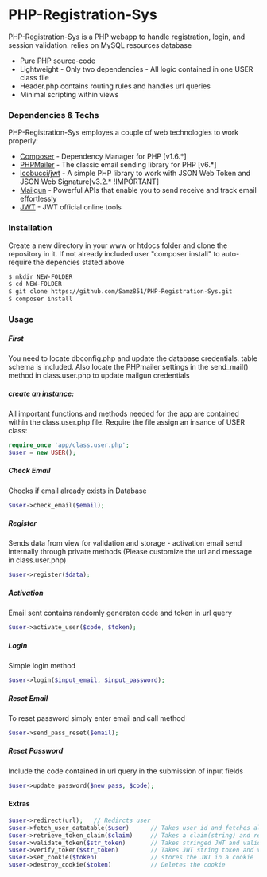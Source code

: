 # PHP-Registration-Sys
PHP-Registration-Sys is a PHP webapp to handle registration, login, and session validation. relies on MySQL resources database

  - Pure PHP source-code
  - Lightweight
        - Only two dependencies
        - All logic contained in one USER class file
  - Header.php contains routing rules and handles url queries
  - Minimal scripting within views

### Dependencies & Techs

PHP-Registration-Sys employes a couple of web technologies to work properly:
* [Composer](https://getcomposer.org/) - Dependency Manager for PHP [v1.6.*]
* [PHPMailer](https://github.com/PHPMailer/PHPMailer) - The classic email sending library for PHP [v6.*]
* [lcobucci/jwt](https://github.com/lcobucci/jwt) - A simple PHP library to work with JSON Web Token and JSON Web Signature[v3.2.* !IMPORTANT]
* [Mailgun](https://www.mailgun.com/) - Powerful APIs that enable you to send receive and track email effortlessly
* [JWT](https://jwt.io/) - JWT official online tools

### Installation

Create a new directory in your www or htdocs folder and clone the repository in it. If not already included user "composer install" to auto-require the depencies stated above

```sh
$ mkdir NEW-FOLDER
$ cd NEW-FOLDER
$ git clone https://github.com/Samz851/PHP-Registration-Sys.git
$ composer install
```
### Usage
##### First
You need to locate dbconfig.php and update the database credentials. table schema is included. Also locate the PHPmailer settings in the send_mail() method in class.user.php to update mailgun credentials
##### create an instance:
All important functions and methods needed for the app are contained within the class.user.php file.
Require the file assign an insance of USER class:
```php
require_once 'app/class.user.php';
$user = new USER();
```
##### Check Email
Checks if email already exists in Database
```php
$user->check_email($email);
```
##### Register
Sends data from view for validation and storage - activation email send internally through private methods (Please customize the url and message in class.user.php)
```php
$user->register($data);
```
##### Activation
Email sent contains randomly generaten code and token in url query
```php
$user->activate_user($code, $token);
```
##### Login
Simple login method
```php
$user->login($input_email, $input_password);
```
##### Reset Email
To reset password simply enter email and call method
```php
$user->send_pass_reset($email);
```
##### Reset Password
Include the code contained in url query in the submission of input fields
```php
$user->update_password($new_pass, $code);
```
#### Extras
```php
$user->redirect(url);   // Redircts user
$user->fetch_user_datatable($user)      // Takes user id and fetches all data from db
$user->retrieve_token_claim($claim)     // Takes a claim(string) and retrieves the claim from the JWT saved in cookie
$user->validate_token($str_token)       // Takes stringed JWT and validates it
$user->verify_token($str_token)         // Takes JWT string token and verifies it, return true or false
$user->set_cookie($token)               // stores the JWT in a cookie
$user->destroy_cookie($token)           // Deletes the cookie
```
